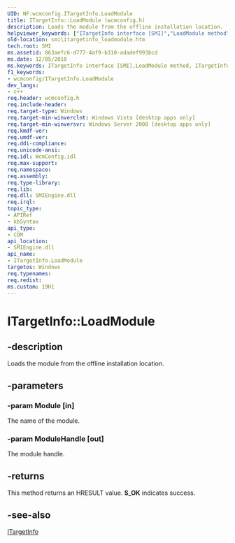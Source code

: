```yaml
---
UID: NF:wcmconfig.ITargetInfo.LoadModule
title: ITargetInfo::LoadModule (wcmconfig.h)
description: Loads the module from the offline installation location.
helpviewer_keywords: ["ITargetInfo interface [SMI]","LoadModule method","ITargetInfo.LoadModule","ITargetInfo::LoadModule","LoadModule","LoadModule method [SMI]","LoadModule method [SMI]","ITargetInfo interface","smi.itargetinfo_loadmodule","wcmconfig/ITargetInfo::LoadModule"]
old-location: smi\itargetinfo_loadmodule.htm
tech.root: SMI
ms.assetid: 863aefc6-d777-4af9-b310-adadef993bcd
ms.date: 12/05/2018
ms.keywords: ITargetInfo interface [SMI],LoadModule method, ITargetInfo.LoadModule, ITargetInfo::LoadModule, LoadModule, LoadModule method [SMI], LoadModule method [SMI],ITargetInfo interface, smi.itargetinfo_loadmodule, wcmconfig/ITargetInfo::LoadModule
f1_keywords:
- wcmconfig/ITargetInfo.LoadModule
dev_langs:
- c++
req.header: wcmconfig.h
req.include-header: 
req.target-type: Windows
req.target-min-winverclnt: Windows Vista [desktop apps only]
req.target-min-winversvr: Windows Server 2008 [desktop apps only]
req.kmdf-ver: 
req.umdf-ver: 
req.ddi-compliance: 
req.unicode-ansi: 
req.idl: WcmConfig.idl
req.max-support: 
req.namespace: 
req.assembly: 
req.type-library: 
req.lib: 
req.dll: SMIEngine.dll
req.irql: 
topic_type:
- APIRef
- kbSyntax
api_type:
- COM
api_location:
- SMIEngine.dll
api_name:
- ITargetInfo.LoadModule
targetos: Windows
req.typenames: 
req.redist: 
ms.custom: 19H1
---
```


# ITargetInfo::LoadModule


## -description


Loads the module from the offline installation location.


## -parameters




### -param Module [in]

The name of the module.


### -param ModuleHandle [out]

The module handle.


## -returns



This method returns an HRESULT value. <b>S_OK</b> indicates success.




## -see-also




<a href="https://docs.microsoft.com/previous-versions/windows/desktop/api/wcmconfig/nn-wcmconfig-itargetinfo">ITargetInfo</a>
 

 

